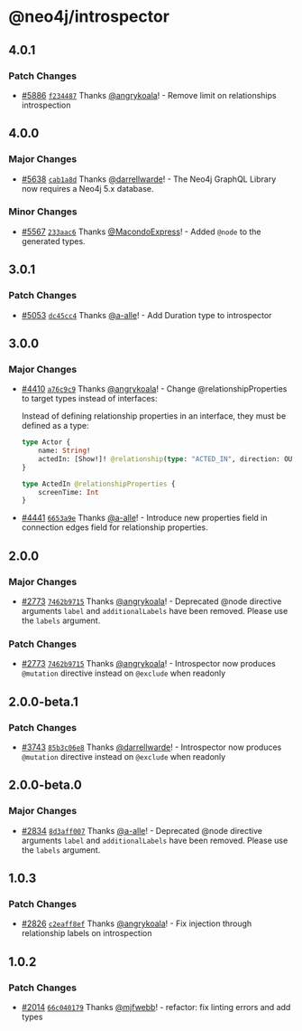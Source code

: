# @neo4j/introspector

## 4.0.1

### Patch Changes

-   [#5886](https://github.com/neo4j/graphql/pull/5886) [`f234487`](https://github.com/neo4j/graphql/commit/f2344879babb23b7f7862e4569aaae9eecb2f0fe) Thanks [@angrykoala](https://github.com/angrykoala)! - Remove limit on relationships introspection

## 4.0.0

### Major Changes

-   [#5638](https://github.com/neo4j/graphql/pull/5638) [`cab1a8d`](https://github.com/neo4j/graphql/commit/cab1a8db4433f0390fa2508d80efa2c022e90e7a) Thanks [@darrellwarde](https://github.com/darrellwarde)! - The Neo4j GraphQL Library now requires a Neo4j 5.x database.

### Minor Changes

-   [#5567](https://github.com/neo4j/graphql/pull/5567) [`233aac6`](https://github.com/neo4j/graphql/commit/233aac676ccbe17da3e66cbc2a81dc250fe452c4) Thanks [@MacondoExpress](https://github.com/MacondoExpress)! - Added `@node` to the generated types.

## 3.0.1

### Patch Changes

-   [#5053](https://github.com/neo4j/graphql/pull/5053) [`dc45cc4`](https://github.com/neo4j/graphql/commit/dc45cc45b1fe6fbb44756e12519c1447673ebfdb) Thanks [@a-alle](https://github.com/a-alle)! - Add Duration type to introspector

## 3.0.0

### Major Changes

-   [#4410](https://github.com/neo4j/graphql/pull/4410) [`a76c9c9`](https://github.com/neo4j/graphql/commit/a76c9c96486d98514903c1d8cffaa17a53c6eb07) Thanks [@angrykoala](https://github.com/angrykoala)! - Change @relationshipProperties to target types instead of interfaces:

    Instead of defining relationship properties in an interface, they must be defined as a type:

    ```graphql
    type Actor {
        name: String!
        actedIn: [Show!]! @relationship(type: "ACTED_IN", direction: OUT, properties: "ActedIn")
    }

    type ActedIn @relationshipProperties {
        screenTime: Int
    }
    ```

-   [#4441](https://github.com/neo4j/graphql/pull/4441) [`6653a9e`](https://github.com/neo4j/graphql/commit/6653a9e7850101c75608d341a72ef48818addfcd) Thanks [@a-alle](https://github.com/a-alle)! - Introduce new properties field in connection edges field for relationship properties.

## 2.0.0

### Major Changes

-   [#2773](https://github.com/neo4j/graphql/pull/2773) [`7462b9715`](https://github.com/neo4j/graphql/commit/7462b97158bb7a202a77ec389270151e8d49cfb3) Thanks [@angrykoala](https://github.com/angrykoala)! - Deprecated @node directive arguments `label` and `additionalLabels` have been removed. Please use the `labels` argument.

### Patch Changes

-   [#2773](https://github.com/neo4j/graphql/pull/2773) [`7462b9715`](https://github.com/neo4j/graphql/commit/7462b97158bb7a202a77ec389270151e8d49cfb3) Thanks [@angrykoala](https://github.com/angrykoala)! - Introspector now produces `@mutation` directive instead on `@exclude` when readonly

## 2.0.0-beta.1

### Patch Changes

-   [#3743](https://github.com/neo4j/graphql/pull/3743) [`85b3c06e8`](https://github.com/neo4j/graphql/commit/85b3c06e800699f30daedc796286c37cd318746c) Thanks [@darrellwarde](https://github.com/darrellwarde)! - Introspector now produces `@mutation` directive instead on `@exclude` when readonly

## 2.0.0-beta.0

### Major Changes

-   [#2834](https://github.com/neo4j/graphql/pull/2834) [`8d3aff007`](https://github.com/neo4j/graphql/commit/8d3aff007c0d5428313cef23602e9a4ef5ef3792) Thanks [@a-alle](https://github.com/a-alle)! - Deprecated @node directive arguments `label` and `additionalLabels` have been removed. Please use the `labels` argument.

## 1.0.3

### Patch Changes

-   [#2826](https://github.com/neo4j/graphql/pull/2826) [`c2eaff8ef`](https://github.com/neo4j/graphql/commit/c2eaff8ef94b8cc6297be1435131967ea8a71115) Thanks [@angrykoala](https://github.com/angrykoala)! - Fix injection through relationship labels on introspection

## 1.0.2

### Patch Changes

-   [#2014](https://github.com/neo4j/graphql/pull/2014) [`66c040179`](https://github.com/neo4j/graphql/commit/66c0401791e9fc0182a2e5c271bff11bd05f5fef) Thanks [@mjfwebb](https://github.com/mjfwebb)! - refactor: fix linting errors and add types
